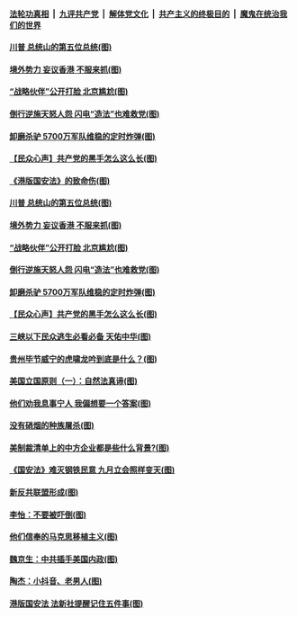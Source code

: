 

####  [法轮功真相](../../../../basic/blob/master/README.md?t=07050802) &nbsp;|&nbsp; [九评共产党](../../../../9ping.md/blob/master/README.md?t=07050802) &nbsp;|&nbsp; [解体党文化](../../../../jtdwh.md/blob/master/README.md?t=07050802)  &nbsp;|&nbsp; [共产主义的终极目的](../../../../gczydzjmd.md/blob/master/README.md?t=07050802) &nbsp;|&nbsp; [魔鬼在统治我们的世界](../../../../mgztzwmdsj.md/blob/master/README.md?t=07050802) 

#### [川普 总统山的第五位总统(图)](../pages/p4/938647.md?t=07050802) 

#### [境外势力 妄议香港 不服来抓(图)](../pages/p4/938616.md?t=07050802) 

#### [“战略伙伴”公开打脸 北京尴尬(图)](../pages/p4/938610.md?t=07050802) 

#### [倒行逆施天怒人怨 闪电“造法”也难救党(图)](../pages/p4/938609.md?t=07050802) 

#### [卸磨杀驴 5700万军队维稳的定时炸弹(图)](../pages/p4/938607.md?t=07050802) 

#### [【民众心声】共产党的黑手怎么这么长(图)](../pages/p4/938456.md?t=07050802) 

#### [《港版国安法》的致命伤(图)](../pages/p4/938700.md?t=07050802) 

#### [川普 总统山的第五位总统(图)](../pages/p4/938647.md?t=07050802) 

#### [境外势力 妄议香港 不服来抓(图)](../pages/p4/938616.md?t=07050802) 

#### [“战略伙伴”公开打脸 北京尴尬(图)](../pages/p4/938610.md?t=07050802) 

#### [倒行逆施天怒人怨 闪电“造法”也难救党(图)](../pages/p4/938609.md?t=07050802) 

#### [卸磨杀驴 5700万军队维稳的定时炸弹(图)](../pages/p4/938607.md?t=07050802) 

#### [【民众心声】共产党的黑手怎么这么长(图)](../pages/p4/938456.md?t=07050802) 

#### [三峡以下民众逃生必看必备 天佑中华(图)](../pages/p4/938593.md?t=07050802) 

#### [贵州毕节威宁的虎啸龙吟到底是什么？(图)](../pages/p4/938596.md?t=07050802) 

#### [美国立国原则（一）：自然法真谛(图)](../pages/p4/938484.md?t=07050802) 

#### [他们劝我息事宁人 我偏想要一个答案(图)](../pages/p4/938491.md?t=07050802) 

#### [没有硝烟的种族屠杀(图)](../pages/p4/938489.md?t=07050802) 

#### [美制裁清单上的中方企业都是些什么背景?(图)](../pages/p4/938486.md?t=07050802) 

#### [《国安法》难灭钢铁民意 九月立会照样变天(图)](../pages/p4/938485.md?t=07050802) 

#### [新反共联盟形成(图)](../pages/p4/938480.md?t=07050802) 

#### [李怡：不要被吓倒(图)](../pages/p4/938488.md?t=07050802) 

#### [他们信奉的马克思移植主义(图)](../pages/p4/938413.md?t=07050802) 

#### [魏京生：中共插手美国内政(图)](../pages/p4/938409.md?t=07050802) 

#### [陶杰：小抖音、老男人(图)](../pages/p4/938404.md?t=07050802) 

#### [港版国安法 法新社提醒记住五件事(图)](../pages/p4/938401.md?t=07050802) 

